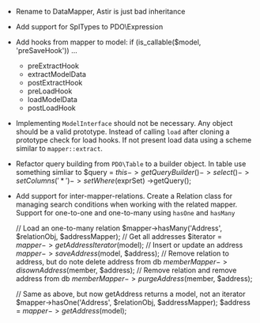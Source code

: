 * Rename to DataMapper, Astir is just bad inheritance

* Add support for SplTypes to PDO\Expression

* Add hooks from mapper to model:
  if (is_callable($model, 'preSaveHook')) ...
    * preExtractHook
    * extractModelData
    * postExtractHook
    * preLoadHook
    * loadModelData
    * postLoadHook

* Implementing `ModelInterface` should not be necessary. Any object should
  be a valid prototype. Instead of calling `load` after cloning a prototype
  check for load hooks. If not present load data using a scheme similar to
  `mapper::extract`.

* Refactor query building from `PDO\Table` to a builder object. In table use
  something simliar to
    $query = $this->getQueryBuilder()
                  ->select()
                  ->setColumns('*')
                  ->setWhere($exprSet)
                  ->getQuery();

* Add support for inter-mapper-relations. Create a Relation class for
  managing search conditions when working with the related mapper.
  Support for one-to-one and one-to-many using `hasOne` and `hasMany`

    // Load an one-to-many relation
    $mapper->hasMany('Address', $relationObj, $addressMapper);
    // Get all addresses
    $iterator = $mapper->getAddressIterator($model);
    // Insert or update an address
    $mapper->saveAddress($model, $address);
    // Remove relation to address, but do note delete address from db
    $memberMapper->disownAddress($member, $address);
    // Remove relation and remove address from db
    $memberMapper->purgeAddress($member, $address);

    // Same as above, but now getAddress returns a model, not an iterator
    $mapper->hasOne('Address', $relationObj, $addressMapper);
    $address = $mapper->getAddress($model);

